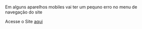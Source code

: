 <p> Em alguns aparelhos mobiles vai ter um pequno erro no menu de navegação do site </p>

<p>Acesse o Site <a href=" https://bryanzef.github.io/projeto-locadora/"> aqui </a> </p>
